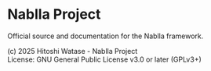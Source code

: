 # Nablla Project

Official source and documentation for the Nablla framework.

(c) 2025 Hitoshi Watase - Nablla Project  
License: GNU General Public License v3.0 or later (GPLv3+)
